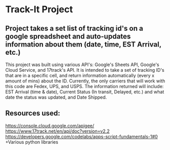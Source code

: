 # Track-It Project

## Project takes a set list of tracking id's on a google spreadsheet and auto-updates information about them (date, time, EST Arrival, etc.)

This project was built using various API's: Google's Sheets API, Google's Cloud Service, and 17track's API.
It is intended to take a set of tracking ID's that are in a specific cell, and return information automatically (every x amount of mins) about the ID.
Currently, the only carriers that will work with this code are Fedex, UPS, and USPS. 
The information returned will include: EST Arrival (time & date), Current Status (In transit, Delayed, etc.) and what date the status was updated, and Date Shipped. 



## Resources used:

https://console.cloud.google.com/apigee/
https://www.17track.net/en/api/doc?version=v2.2
https://developers.google.com/codelabs/apps-script-fundamentals-1#0
+Various python libraries

